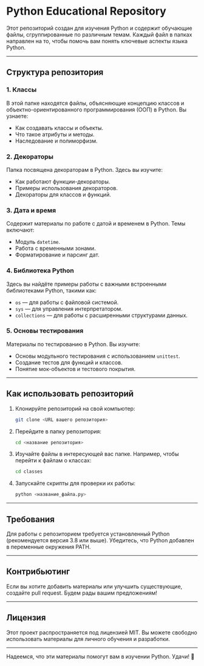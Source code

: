 # Python Educational Repository

Этот репозиторий создан для изучения Python и содержит обучающие файлы, сгруппированные по различным темам. Каждый файл в папках направлен на то, чтобы помочь вам понять ключевые аспекты языка Python.

---

## Структура репозитория

### 1. **Классы**
   В этой папке находятся файлы, объясняющие концепцию классов и объектно-ориентированного программирования (ООП) в Python. Вы узнаете:
   - Как создавать классы и объекты.
   - Что такое атрибуты и методы.
   - Наследование и полиморфизм.

### 2. **Декораторы**
   Папка посвящена декораторам в Python. Здесь вы изучите:
   - Как работают функции-декораторы.
   - Примеры использования декораторов.
   - Декораторы для классов и функций.

### 3. **Дата и время**
   Содержит материалы по работе с датой и временем в Python. Темы включают:
   - Модуль `datetime`.
   - Работа с временными зонами.
   - Форматирование и парсинг дат.

### 4. **Библиотека Python**
   Здесь вы найдёте примеры работы с важными встроенными библиотеками Python, такими как:
   - `os` — для работы с файловой системой.
   - `sys` — для управления интерпретатором.
   - `collections` — для работы с расширенными структурами данных.

### 5. **Основы тестирования**
   Материалы по тестированию в Python. Вы изучите:
   - Основы модульного тестирования с использованием `unittest`.
   - Создание тестов для функций и классов.
   - Понятие мок-объектов и тестового покрытия.

---

## Как использовать репозиторий

1. Клонируйте репозиторий на свой компьютер:
   ```bash
   git clone <URL вашего репозитория>
   ```

2. Перейдите в папку репозитория:
   ```bash
   cd <название репозитория>
   ```

3. Изучайте файлы в интересующей вас папке. Например, чтобы перейти к файлам о классах:
   ```bash
   cd classes
   ```

4. Запускайте скрипты для проверки их работы:
   ```bash
   python <название_файла.py>
   ```

---

## Требования

Для работы с репозиторием требуется установленный Python (рекомендуется версия 3.8 или выше). Убедитесь, что Python добавлен в переменные окружения PATH.

---

## Контрибьютинг

Если вы хотите добавить материалы или улучшить существующие, создайте pull request. Будем рады вашим предложениям!

---

## Лицензия

Этот проект распространяется под лицензией MIT. Вы можете свободно использовать материалы для личного обучения и разработки.

---

Надеемся, что эти материалы помогут вам в изучении Python. Удачи! 🚀

